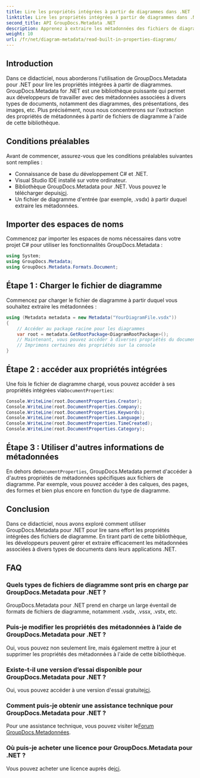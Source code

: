 ```yaml
---
title: Lire les propriétés intégrées à partir de diagrammes dans .NET
linktitle: Lire les propriétés intégrées à partir de diagrammes dans .NET
second_title: API GroupDocs.Metadata .NET
description: Apprenez à extraire les métadonnées des fichiers de diagramme dans .NET à l'aide de GroupDocs.Metadata. Améliorez efficacement la gestion et l’analyse des documents.
weight: 10
url: /fr/net/diagram-metadata/read-built-in-properties-diagrams/
---
```

## Introduction
Dans ce didacticiel, nous aborderons l'utilisation de GroupDocs.Metadata pour .NET pour lire les propriétés intégrées à partir de diagrammes. GroupDocs.Metadata for .NET est une bibliothèque puissante qui permet aux développeurs de travailler avec des métadonnées associées à divers types de documents, notamment des diagrammes, des présentations, des images, etc. Plus précisément, nous nous concentrerons sur l'extraction des propriétés de métadonnées à partir de fichiers de diagramme à l'aide de cette bibliothèque.
## Conditions préalables
Avant de commencer, assurez-vous que les conditions préalables suivantes sont remplies :
- Connaissance de base du développement C# et .NET.
- Visual Studio IDE installé sur votre ordinateur.
-  Bibliothèque GroupDocs.Metadata pour .NET. Vous pouvez le télécharger depuis[ici](https://releases.groupdocs.com/metadata/net/).
- Un fichier de diagramme d'entrée (par exemple, .vsdx) à partir duquel extraire les métadonnées.

## Importer des espaces de noms
Commencez par importer les espaces de noms nécessaires dans votre projet C# pour utiliser les fonctionnalités GroupDocs.Metadata :
```csharp
using System;
using GroupDocs.Metadata;
using GroupDocs.Metadata.Formats.Document;
```
## Étape 1 : Charger le fichier de diagramme
Commencez par charger le fichier de diagramme à partir duquel vous souhaitez extraire les métadonnées :
```csharp
using (Metadata metadata = new Metadata("YourDiagramFile.vsdx"))
{
    // Accéder au package racine pour les diagrammes
    var root = metadata.GetRootPackage<DiagramRootPackage>();
    // Maintenant, vous pouvez accéder à diverses propriétés du document
    // Imprimons certaines des propriétés sur la console
}
```
## Étape 2 : accéder aux propriétés intégrées
 Une fois le fichier de diagramme chargé, vous pouvez accéder à ses propriétés intégrées via`DocumentProperties`:
```csharp
Console.WriteLine(root.DocumentProperties.Creator);
Console.WriteLine(root.DocumentProperties.Company);
Console.WriteLine(root.DocumentProperties.Keywords);
Console.WriteLine(root.DocumentProperties.Language);
Console.WriteLine(root.DocumentProperties.TimeCreated);
Console.WriteLine(root.DocumentProperties.Category);
```
## Étape 3 : Utiliser d'autres informations de métadonnées
 En dehors de`DocumentProperties`, GroupDocs.Metadata permet d'accéder à d'autres propriétés de métadonnées spécifiques aux fichiers de diagramme. Par exemple, vous pouvez accéder à des calques, des pages, des formes et bien plus encore en fonction du type de diagramme.

## Conclusion
Dans ce didacticiel, nous avons exploré comment utiliser GroupDocs.Metadata pour .NET pour lire sans effort les propriétés intégrées des fichiers de diagramme. En tirant parti de cette bibliothèque, les développeurs peuvent gérer et extraire efficacement les métadonnées associées à divers types de documents dans leurs applications .NET.

## FAQ
### Quels types de fichiers de diagramme sont pris en charge par GroupDocs.Metadata pour .NET ?
GroupDocs.Metadata pour .NET prend en charge un large éventail de formats de fichiers de diagramme, notamment .vsdx, .vssx, .vstx, etc.
### Puis-je modifier les propriétés des métadonnées à l’aide de GroupDocs.Metadata pour .NET ?
Oui, vous pouvez non seulement lire, mais également mettre à jour et supprimer les propriétés des métadonnées à l'aide de cette bibliothèque.
### Existe-t-il une version d’essai disponible pour GroupDocs.Metadata pour .NET ?
 Oui, vous pouvez accéder à une version d'essai gratuite[ici](https://releases.groupdocs.com/).
### Comment puis-je obtenir une assistance technique pour GroupDocs.Metadata pour .NET ?
 Pour une assistance technique, vous pouvez visiter le[Forum GroupDocs.Metadonnées](https://forum.groupdocs.com/c/metadata/14).
### Où puis-je acheter une licence pour GroupDocs.Metadata pour .NET ?
 Vous pouvez acheter une licence auprès de[ici](https://purchase.groupdocs.com/buy).